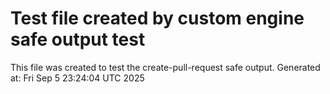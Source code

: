 # Test file created by custom engine safe output test
This file was created to test the create-pull-request safe output.
Generated at: Fri Sep  5 23:24:04 UTC 2025
